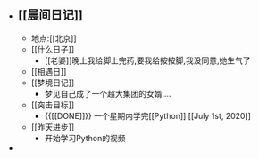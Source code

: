 - ## [[晨间日记]]
    - 地点:[[北京]]
    - [[什么日子]]
        - [[老婆]]晚上我给脚上完药,要我给按按脚,我没同意,她生气了
    - [[相遇日]]
    - [[梦境日记]]
        - 梦见自己成了一个超大集团的女婿....
    - [[突击目标]]
        - {{[[DONE]]}}  一个星期内学完[[Python]] [[July 1st, 2020]]
    - [[昨天进步]]
        - 开始学习Python的视频
- 
